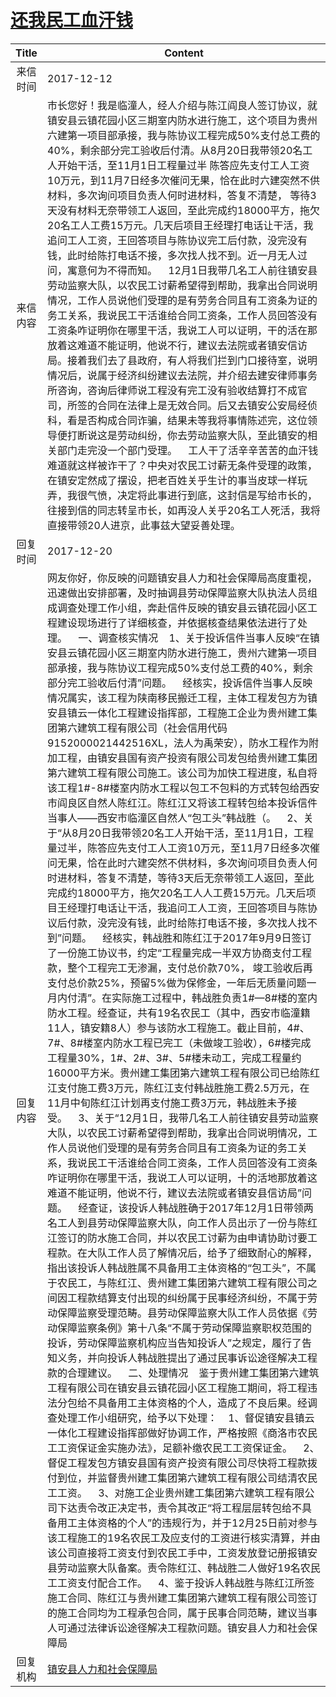 # [还我民工血汗钱](http://www.shangluo.gov.cn/zmhd/ldxxxx.jsp?urltype=leadermail.LeaderMailContentUrl&wbtreeid=1112&leadermailid=4472)

| Title |                                                                                                                                                                                                                                                                                                                                                                                                                                                                                                                                                                                                                                                                                                                                                                                                                                                                                                                                                                                                                                Content                                                                                                                                                                                                                                                                                                                                                                                                                                                                                                                                                                                                                                                                                                                                                                                                                                                                                                                                                                                                                                 |
|:-----:|------------------------------------------------------------------------------------------------------------------------------------------------------------------------------------------------------------------------------------------------------------------------------------------------------------------------------------------------------------------------------------------------------------------------------------------------------------------------------------------------------------------------------------------------------------------------------------------------------------------------------------------------------------------------------------------------------------------------------------------------------------------------------------------------------------------------------------------------------------------------------------------------------------------------------------------------------------------------------------------------------------------------------------------------------------------------------------------------------------------------------------------------------------------------------------------------------------------------------------------------------------------------------------------------------------------------------------------------------------------------------------------------------------------------------------------------------------------------------------------------------------------------------------------------------------------------------------------------------------------------------------------------------------------------------------------------------------------------------------------------------------------------------------------------------------------------------------------------------------------------------------------------------------------------------------------------------------------------------------------------------------------------------------------------------------------------|
| 来信时间  | 2017-12-12                                                                                                                                                                                                                                                                                                                                                                                                                                                                                                                                                                                                                                                                                                                                                                                                                                                                                                                                                                                                                                                                                                                                                                                                                                                                                                                                                                                                                                                                                                                                                                                                                                                                                                                                                                                                                                                                                                                                                                                                                                                             |
| 来信内容  | 市长您好！我是临潼人，经人介绍与陈江阎良人签订协议，就镇安县云镇花园小区三期室内防水进行施工，这个项目为贵州六建第一项目部承接，我与陈协议工程完成50%支付总工费的40%，剩余部分完工验收后付清。从8月20日我带领20名工人开始干活，至11月1日工程量过半 陈答应先支付工人工资10万元，到11月7日经多次催问无果，恰在此时六建突然不供材料，多次询问项目负责人何时进材料，答复不清楚， 等待3天没有材料无奈带领工人返回，至此完成约18000平方，拖欠20名工人工费15万元。几天后项目王经理打电话让干活，我追问工人工资，王回答项目与陈协议完工后付款，没完没有钱，此时给陈打电话不接，多次找人找不到。近一月无人过问，寓意何为不得而知。    12月1日我带几名工人前往镇安县劳动监察大队，以农民工讨薪希望得到帮助，我拿出合同说明情况，工作人员说他们受理的是有劳务合同且有工资条为证的务工关系，我说民工干活谁给合同工资条，工作人员回答没有工资条咋证明你在哪里干活，我说工人可以证明，干的活在那放着这难道不能证明，他说不行，建议去法院或者镇安信访局。接着我们去了县政府，有人将我们拦到门口接待室，说明情况后，说属于经济纠纷建议去法院，并介绍去建安律师事务所咨询，咨询后律师说工程没有完工没有验收结算打不成官司，所签的合同在法律上是无效合同。后又去镇安公安局经侦科，看是否构成合同诈骗，结果未等我将事情陈述完，这位领导便打断说这是劳动纠纷，你去劳动监察大队，至此镇安的相关部门走完没一个部门受理。    工人干了活辛辛苦苦的血汗钱难道就这样被诈干了？中央对农民工讨薪无条件受理的政策，在镇安定然成了摆设，把老百姓关乎生计的事当皮球一样玩弄，我很气愤，决定将此事进行到底，这封信是写给市长的，往接到信的同志转呈市长，如再没人关乎20名工人死活，我将直接带领20人进京，此事兹大望妥善处理。                                                                                                                                                                                                                                                                                                                                                                                                                                                                                                                                                                                                                                                                                                                                                                                                                                                                                                                                                                                                                                                                                                                                                                                                                                                  |
| 回复时间  | 2017-12-20                                                                                                                                                                                                                                                                                                                                                                                                                                                                                                                                                                                                                                                                                                                                                                                                                                                                                                                                                                                                                                                                                                                                                                                                                                                                                                                                                                                                                                                                                                                                                                                                                                                                                                                                                                                                                                                                                                                                                                                                                                                             |
| 回复内容  | 网友你好，你反映的问题镇安县人力和社会保障局高度重视，迅速做出安排部署，及时抽调县劳动保障监察大队执法人员组成调查处理工作小组，奔赴信件反映的镇安县云镇花园小区工程建设现场进行了详细核查，并依据核查结果依法进行了处理。    一、调查核实情况    1、关于投诉信件当事人反映“在镇安县云镇花园小区三期室内防水进行施工，贵州六建第一项目部承接，我与陈协议工程完成50%支付总工费的40%，剩余部分完工验收后付清”问题。    经核实，投诉信件当事人反映情况属实，该工程为陕南移民搬迁工程，主体工程发包方为镇安县镇云一体化工程建设指挥部，工程施工企业为贵州建工集团第六建筑工程有限公司（社会信用代码9152000021442516XL，法人为禹荣安），防水工程作为附加工程，由镇安县国有资产投资有限公司发包给贵州建工集团第六建筑工程有限公司施工。该公司为加快工程进度，私自将该工程1#-8#楼室内防水工程以包工不包料的方式转包给西安市阎良区自然人陈红江。陈红江又将该工程转包给本投诉信件当事人——西安市临潼区自然人“包工头”韩战胜（。    2、关于“从8月20日我带领20名工人开始干活，至11月1日，工程量过半，陈答应先支付工人工资10万元，至11月7日经多次催问无果，恰在此时六建突然不供材料，多次询问项目负责人何时进材料，答复不清楚，等待3天后无奈带领工人返回，至此完成约18000平方，拖欠20名工人人工费15万元。几天后项目王经理打电话让干活，我追问工人工资，王回答项目与陈协议后付款，没完没有钱，此时给陈打电话不接，多次找人找不到”问题。    经核实，韩战胜和陈红江于2017年9月9日签订了一份施工协议书，约定“工程量完成一半双方协商支付工程款，整个工程完工无渗漏，支付总价款70%， 竣工验收后再支付总价款25%，预留5%做为保修金，一年后无质量问题一月内付清”。在实际施工过程中，韩战胜负责1#—8#楼的室内防水工程。经查证，共有19名农民工（其中，西安市临潼籍11人，镇安籍8人）参与该防水工程施工。截止目前，4#、7#、8#楼室内防水工程已完工（未做竣工验收），6#楼完成工程量30%，1#、2#、3#、5#楼未动工，完成工程量约16000平方米。贵州建工集团第六建筑工程有限公司已给陈红江支付施工费3万元，陈红江支付韩战胜施工费2.5万元，在11月中旬陈红江计划再支付施工费3万元，韩战胜未予接受。    3、关于“12月1日，我带几名工人前往镇安县劳动监察大队，以农民工讨薪希望得到帮助，我拿出合同说明情况，工作人员说他们受理的是有劳务合同且有工资条为证的务工关系，我说民工干活谁给合同工资条，工作人员回答没有工资条咋证明你在哪里干活，我说工人可以证明，十的活地那放着这难道不能证明，他说不行，建议去法院或者镇安县信访局”问题。    经查证，该投诉人韩战胜确于2017年12月1日带领两名工人到县劳动保障监察大队，向工作人员出示了一份与陈红江签订的防水施工合同，并以农民工讨薪为由申请协助讨要工程款。在大队工作人员了解情况后，给予了细致耐心的解释，指出该投诉人韩战胜属不具备用工主体资格的“包工头”，不属于农民工，与陈红江、贵州建工集团第六建筑工程有限公司之间因工程款结算支付出现的纠纷属于民事经济纠纷，不属于劳动保障监察受理范畴。县劳动保障监察大队工作人员依据《劳动保障监察条例》第十八条“不属于劳动保障监察职权范围的投诉，劳动保障监察机构应当告知投诉人”之规定，履行了告知义务，并向投诉人韩战胜提出了通过民事诉讼途径解决工程款的合理建议。    二、处理情况    鉴于贵州建工集团第六建筑工程有限公司在镇安县云镇花园小区工程施工期间，将工程违法分包给不具备用工主体资格的个人，造成了不良后果。经调查处理工作小组研究，给予以下处理：    1、督促镇安县镇云一体化工程建设指挥部做好协调工作，严格按照《商洛市农民工工资保证金实施办法》，足额补缴农民工工资保证金。    2、督促工程发包方镇安县国有资产投资有限公司尽快将工程款拨付到位，并监督贵州建工集团第六建筑工程有限公司结清农民工工资。    3、对施工企业贵州建工集团第六建筑工程有限公司下达责令改正决定书，责令其改正“将工程层层转包给不具备用工主体资格的个人”的违规行为，并于12月25日前对参与该工程施工的19名农民工及应支付的工资进行核实清算，并由该公司直接将工资支付到农民工手中，工资发放登记册报镇安县劳动监察大队备案。责令陈红江、韩战胜二人做好19名农民工工资支付配合工作。    4、鉴于投诉人韩战胜与陈红江所签施工合同、陈红江与贵州建工集团第六建筑工程有限公司签订的施工合同均为工程承包合同，属于民事合同范畴，建议当事人可通过法律诉讼途径解决工程款问题。镇安县人力和社会保障局 |
| 回复机构  | [镇安县人力和社会保障局](../../category/agencies/镇安县人力和社会保障局.md)                                                                                                                                                                                                                                                                                                                                                                                                                                                                                                                                                                                                                                                                                                                                                                                                                                                                                                                                                                                                                                                                                                                                                                                                                                                                                                                                                                                                                                                                                                                                                                                                                                                                                                                                                                                                                                                                                                                                                                                                                  |